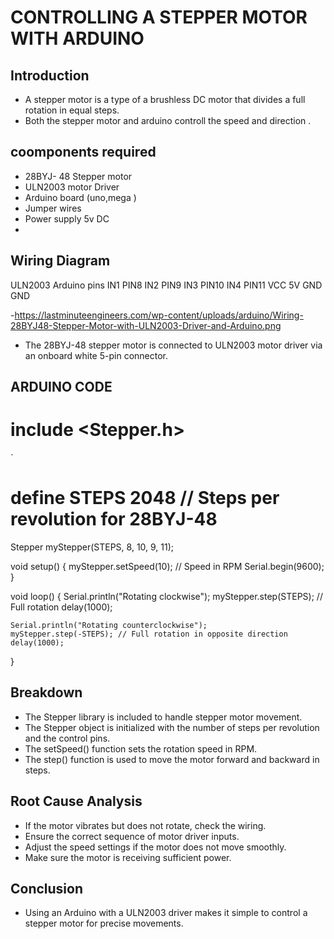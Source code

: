 
# CONTROLLING A STEPPER MOTOR WITH ARDUINO

## Introduction

- A stepper motor is a type of a brushless DC motor that divides a full rotation in equal steps.
- Both the stepper motor and arduino controll the speed and direction .

## coomponents required

- 28BYJ- 48 Stepper motor
- ULN2003 motor Driver
- Arduino board (uno,mega )
- Jumper wires
- Power supply 5v DC
-

## Wiring Diagram

 ULN2003                 Arduino pins
 IN1                     PIN8
 IN2                     PIN9
 IN3                     PIN10
 IN4                     PIN11
 VCC                     5V
 GND                     GND

-https://lastminuteengineers.com/wp-content/uploads/arduino/Wiring-28BYJ48-Stepper-Motor-with-ULN2003-Driver-and-Arduino.png
- The 28BYJ-48 stepper motor is connected to ULN2003 motor driver via an onboard white 5-pin connector.

## ARDUINO CODE

# include <Stepper.h>
`
# define STEPS 2048 // Steps per revolution for 28BYJ-48

Stepper myStepper(STEPS, 8, 10, 9, 11);

void setup() {
    myStepper.setSpeed(10); // Speed in RPM
    Serial.begin(9600);
}

void loop() {
    Serial.println("Rotating clockwise");
    myStepper.step(STEPS); // Full rotation
    delay(1000);

    Serial.println("Rotating counterclockwise");
    myStepper.step(-STEPS); // Full rotation in opposite direction
    delay(1000);
}

## Breakdown

- The Stepper library is included to handle stepper motor movement.
- The Stepper object is initialized with the number of steps per revolution and the control pins.
- The setSpeed() function sets the rotation speed in RPM.
- The step() function is used to move the motor forward and backward in steps.

## Root Cause Analysis

- If the motor vibrates but does not rotate, check the wiring.
- Ensure the correct sequence of motor driver inputs.
- Adjust the speed settings if the motor does not move smoothly.
- Make sure the motor is receiving sufficient power.

## Conclusion

- Using an Arduino with a ULN2003 driver makes it simple to control a stepper motor for precise movements. 
